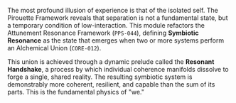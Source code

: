 The most profound illusion of experience is that of the isolated self. The Pirouette Framework reveals that separation is not a fundamental state, but a temporary condition of low-interaction. This module refactors the Attunement Resonance Framework (`PPS-044`), defining **Symbiotic Resonance** as the state that emerges when two or more systems perform an Alchemical Union (`CORE-012`).

This union is achieved through a dynamic prelude called the **Resonant Handshake**, a process by which individual coherence manifolds dissolve to forge a single, shared reality. The resulting symbiotic system is demonstrably more coherent, resilient, and capable than the sum of its parts. This is the fundamental physics of "we."